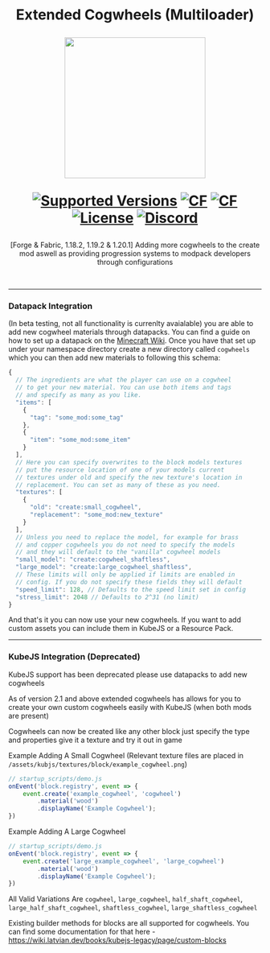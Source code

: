 <h1 align="center">Extended Cogwheels (Multiloader)  

<p align="center">
    <img src="logo.png" style="width: 10em">
</p>

<a href="https://www.curseforge.com/minecraft/mc-mods/create/files"><img src="https://img.shields.io/badge/Available%20for-MC%201.18.2 TO 1.20.1-c70039" alt="Supported Versions"></a>
<a href="https://www.curseforge.com/minecraft/mc-mods/create-extended-cogs"><img src="https://cf.way2muchnoise.eu/739973.svg" alt="CF"></a>
<a href="https://www.curseforge.com/minecraft/mc-mods/create-extended-cogwheels-fabric"><img src="https://cf.way2muchnoise.eu/815006.svg" alt="CF"></a>
<a href="https://github.com/Creators-of-Create/Create/blob/master/LICENSE"><img src="https://img.shields.io/github/license/Rabbitminers/Extended-Cogwheels?style=flat&color=900c3f" alt="License"></a>
<a href="https://discord.gg/GJsQadv9Mc"><img src="https://img.shields.io/discord/1069326955742244884?color=5865f2&label=Discord&style=flat" alt="Discord"></a>

</h1>

<p align="center">
[Forge & Fabric, 1.18.2, 1.19.2 & 1.20.1] Adding more cogwheels to the create mod aswell as providing progression systems to modpack developers through configurations
</p>

<br />

<hr/>

### Datapack Integration

(In beta testing, not all functionality is currenlty avaialable) you are able to add new cogwheel materials through datapacks. You can find a guide on how to set up a datapack on the [Minecraft Wiki](https://minecraft.fandom.com/wiki/Tutorials/Creating_a_data_pack). Once you have that set up under your namespace directory create a new directory called `cogwheels` which you can then add new materials to following this schema:

```js
{
  // The ingredients are what the player can use on a cogwheel
  // to get your new material. You can use both items and tags
  // and specify as many as you like.
  "items": [
    {
      "tag": "some_mod:some_tag"
    },
    {
      "item": "some_mod:some_item"
    }
  ],
  // Here you can specify overwrites to the block models textures
  // put the resource location of one of your models current
  // textures under old and specify the new texture's location in
  // replacement. You can set as many of these as you need.
  "textures": [
    {
      "old": "create:small_cogwheel",
      "replacement": "some_mod:new_texture"
    }
  ],
  // Unless you need to replace the model, for example for brass
  // and copper cogwheels you do not need to specify the models
  // and they will default to the "vanilla" cogwheel models
  "small_model": "create:cogwheel_shaftless",
  "large_model": "create:large_cogwheel_shaftless",
  // These limits will only be applied if limits are enabled in
  // config. If you do not specify these fields they will default
  "speed_limit": 128, // Defaults to the speed limit set in config 
  "stress_limit": 2048 // Defaults to 2^31 (no limit)
}
```

And that's it you can now use your new cogwheels. If you want to add custom assets you can include them in KubeJS or a Resource Pack.

---

### KubeJS Integration (Deprecated)
KubeJS support has been deprecated please use datapacks to add new cogwheels

As of version 2.1 and above extended cogwheels has allows for you to create your own custom cogwheels easily with KubeJS (when both mods are present)

Cogwheels can now be created like any other block just specify the type and properties give it a texture and try it out in game

Example Adding A Small Cogwheel (Relevant texture files are placed in `/assets/kubjs/textures/block/example_cogwheel.png`)
```javascript
// startup_scripts/demo.js
onEvent('block.registry', event => {
	event.create('example_cogwheel', 'cogwheel')
	    .material('wood')
	    .displayName('Example Cogwheel');
})
```
Example Adding A Large Cogwheel
```javascript
// startup_scripts/demo.js
onEvent('block.registry', event => {
    event.create('large_example_cogwheel', 'large_cogwheel')
        .material('wood')
        .displayName('Example Cogwheel');
})
```

All Valid Variations Are `cogwheel`, `large_cogwheel`, `half_shaft_cogwheel`, `large_half_shaft_cogwheel`, `shaftless_cogwheel`, `large_shaftless_cogwheel` 

Existing builder methods for blocks are all supported for cogwheels. You can find some documentation for that here - https://wiki.latvian.dev/books/kubejs-legacy/page/custom-blocks
